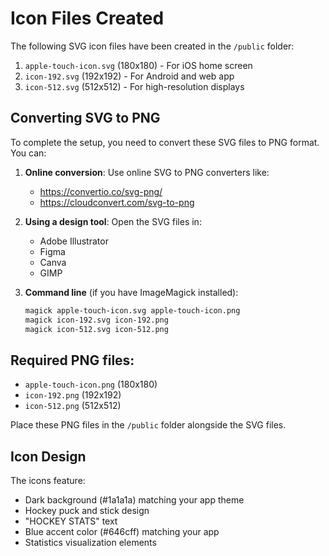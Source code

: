 # Icon Files Created

The following SVG icon files have been created in the `/public` folder:

1. `apple-touch-icon.svg` (180x180) - For iOS home screen
2. `icon-192.svg` (192x192) - For Android and web app
3. `icon-512.svg` (512x512) - For high-resolution displays

## Converting SVG to PNG

To complete the setup, you need to convert these SVG files to PNG format. You can:

1. **Online conversion**: Use online SVG to PNG converters like:
   - https://convertio.co/svg-png/
   - https://cloudconvert.com/svg-to-png
   
2. **Using a design tool**: Open the SVG files in:
   - Adobe Illustrator
   - Figma
   - Canva
   - GIMP
   
3. **Command line** (if you have ImageMagick installed):
   ```bash
   magick apple-touch-icon.svg apple-touch-icon.png
   magick icon-192.svg icon-192.png
   magick icon-512.svg icon-512.png
   ```

## Required PNG files:
- `apple-touch-icon.png` (180x180)
- `icon-192.png` (192x192) 
- `icon-512.png` (512x512)

Place these PNG files in the `/public` folder alongside the SVG files.

## Icon Design

The icons feature:
- Dark background (#1a1a1a) matching your app theme
- Hockey puck and stick design
- "HOCKEY STATS" text
- Blue accent color (#646cff) matching your app
- Statistics visualization elements